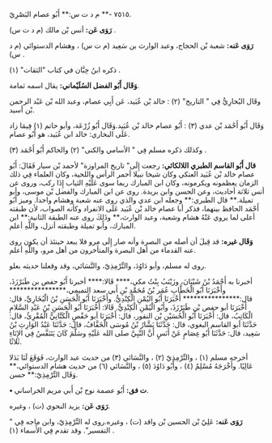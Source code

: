 ٧٥١٥ -** م د ت س:** أَبُو عصام البَصْرِيّ.

**رَوَى عَن:** أنس بْن مالك (م د ت س) .

**رَوَى عَنه:** شعبة بْن الحجاج، وعبد الوارث بن سَعِيد (م ت س) ، وهشام الدستوائي (م د س) .

ذكره ابنُ حِبَّان في كتاب "الثقات" (١) .

**وَقَال أَبُو الفضل السُلَيْماني:** يقال اسمه ثمامة.

وقَال البُخارِيُّ فِي " التاريخ" (٢) : خالد بْن عُبَيد، عَن أَبِي عصام، وعبد الله بْن عَبْد الرحمن بْن أسيد.

وَقَال أَبُو أَحْمَد بْن عدي (٣) : أَبُو عصام خالد بْن عُبَيد.وَقَال أَبُو زُرْعَة، وأبو حاتم (١) فِيمَا زاد عَلَى البخاري: خالد ابن عُبَيد، هو أَبُو عصام.

وكذلك ذكره مسلم فِي " الأسامي والكنى" (٢) والحاكم أَبُو أَحْمَد (٣) .

**قال أَبُو القاسم الطبري اللالكائي:** رجعت إِلَى" تاريخ المراوزة" لأحمد بْن سيار فَقَالَ: أَبُو عصام خالد بْن عُبَيد العتكي وكان شيخا نبيلا أحمر الرأس واللحية، وكان العلماء فِي ذلك الزمان يعظمونه ويكرمونه، وكان ابن المبارك ربما سوى عَلَيْهِ الثياب إِذَا ركب، وروى عن أنس ثلاثة أحاديث، وعن الحسن وابن بريدة. روى عن ابن المبارك والفضل بْن موسى، وأبو تميلة.** قال الطبري:** وجعله ابن عدي والذي روى عنه شعبة وهشام واحدا. وميز أَبُو أَحْمَد الحافظ بينهما، فذكر أبا عصام خالد بْن عُبَيد عَلَى الانفراد وكأنه الصواب، لأن طبقته أعلى لما يروي عَنْهُ هشام وشعبة، وعبد الوارث،** وذَلِكَ روى عنه الطبقة الثانية:** ابن المبارك، وأبو تميلة وطبقته أنزل، واللَّهِ أعلم.

**وَقَال غيره:** قد قِيلَ أن أصله من البصرة وأنه صار إِلَى مرو فلا يبعد حينئذ أن يكون روى عنه القدماء من أهل البصرة والمتأخرون من أهل مرو، واللَّهِ أعلم.

روى له مسلم، وأبو دَاوُدَ، والتِّرْمِذِيّ، والنَّسَائي، وقد وقعلنا حديثه بعلو.

أخبرنا به أَحْمَدُ بْنُ شَيْبَانَ، وزَيْنَبُ بِنْتُ مكي،**** قَالا:**** أخبرنا أَبُو حفص بن طَبَرْزَذَ، وأَخْبَرَنَا أَبُو الْخَطَّابِ عُمَر بْنُ مُحَمَّدِ بْنِ أَبي سعد التميمي،**************** قال:**************** أَخْبَرَنَا أَبُو اليُمْنِ الْكِنْدِيُّ. وأَخْبَرَنَا أَبُو الْحَسَنِ بْنُ الْبُخَارِيِّ، قال: أَخْبَرَنَا أبو حفص بْن طَبَرْزَذَ، وأَبُو الْيُمْنِ الْكِنْدِيُّ. قَالا: أَخْبَرَنَا أَبُو الْحَسَنِ بْنُ عَبْدِ السَّلامِ الْكَاتِبُ، قال: أَخْبَرَنَا أَبُو الْحُسَيْنِ بْن النقور، قال: أَخْبَرَنَا أبو حَفْصٍ الْكَتَّانِيُّ الْمُقْرِئُ، قال: حَدَّثَنَا أبو القاسم البغوي، قال: حَدَّثَنَا بَشَّارُ بْنُ مُوسَى الْخَفَّافُ، قال: حَدَّثَنَا عَبْدُ الوَارِثِ بْنُ سَعِيد، قال: حَدَّثَنَا أَبُو عِصَامٍ عَنْ أَنَسٍ أَنَّ النَّبِيَّ صلى الله عَلَيْهِ وسَلَّمَ كَانَ يَتَنَفَّسُ فِي الإِنَاءِ ثَلاثًا.

أخرجه مسلم (١) ، والتِّرْمِذِيّ (٢) ، والنَّسَائي (٣) من حديث عبد الوارث، فَوَقَعَ لَنَا بَدَلا عَالِيًا. وأَخْرَجَهُ مُسْلِمٌ (٤) ، وأَبُو دَاوُدَ (٥) ، والنَّسَائي (٦) من حديث هشام الدستوائي،** وَقَال التِّرْمِذِيّ:** حسن.

**• ت فق:** أَبُو عصمة نوح بْن أَبي مريم الخراساني.

**رَوَى عَن:** يزيد النحوي (ت) ، وغيره.

**رَوَى عَنه:** عَلِيّ بْن الحسين بْن واقد (ت) ، وغيره.روى له التِّرْمِذِيّ، وابن ماجه فِي " التفسير". وقد تقدم فِي الأَسماء (١) .